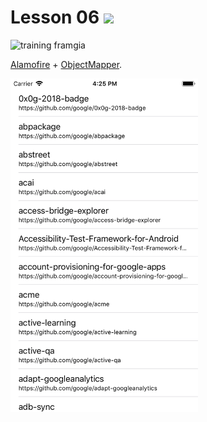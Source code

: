Lesson 06 <img src="http://www.carlosicaza.com/wp-content/uploads/2014/07/Swift-logo.png" width="24">
============
![training framgia](https://img.shields.io/badge/training-framgia-orange.svg)

[Alamofire](https://github.com/Alamofire/Alamofire) + [ObjectMapper](https://github.com/Hearst-DD/ObjectMapper/). 

<img src="https://github.com/tienpx3010/Lesson-06/blob/master/Images/App.png?raw=true" width="300px">